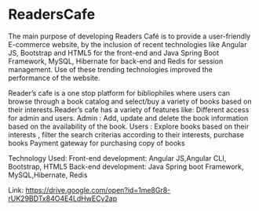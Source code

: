 # ReadersCafe
The main purpose of developing Readers Café is to provide a user-friendly E-commerce
website, by the inclusion of recent technologies like Angular JS, Bootstrap and HTML5
for the front-end and Java Spring Boot Framework, MySQL, Hibernate for back-end and
Redis for session management. Use of these trending technologies improved the
performance of the website.

Reader’s cafe is a one stop platform for bibliophiles where users can browse through a book catalog 
and select/buy a variety of books based on their interests.Reader’s cafe has a variety of features like: 
Different access for admin and users.  Admin : Add, update and delete the book information based on the 
availability of the book.  Users : Explore books based on their interests , filter the search criterias 
according to their interests, purchase books  Payment gateway for purchasing copy of books

Technology Used: 
Front-end development: Angular JS,Angular CLI, Bootstrap, HTML5
Back-end development: Java Spring boot Framework, MySQL,Hibernate, Redis

Link: https://drive.google.com/open?id=1me8Gr8-rUK29BDTx84O4E4LdHwECy2ap
